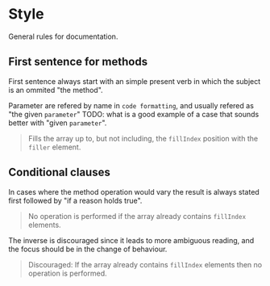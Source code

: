 Style
=====
General rules for documentation.


First sentence for methods
--------------------------
First sentence always start with an simple present verb in which the subject is an ommited "the method".

Parameter are refered by name in `code formatting`, and usually refered as "the given `parameter`"
TODO: what is a good example of a case that sounds better with "given `parameter`".

> Fills the array up to, but not including, the `fillIndex` position with
the `filler` element.


Conditional clauses
-------------------
In cases where the method operation would vary the result is always stated first followed by "if a reason holds true".

> No operation is performed if the array already contains `fillIndex` elements.

The inverse is discouraged since it leads to more ambiguous reading, and the focus should be in the change of behaviour.

> Discouraged: If the array already contains `fillIndex` elements then no operation is performed.